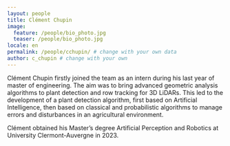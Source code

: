 ```yaml
---
layout: people
title: Clément Chupin
image:
  feature: /people/bio_photo.jpg 
  teaser: /people/bio_photo.jpg 
locale: en
permalink: /people/cchupin/ # change with your own data
author: c_chupin # change with your own 
---
```


Clément Chupin firstly joined the team as an intern during his last year of master of engineering. The aim was to bring advanced geometric analysis algorithms to plant detection and row tracking for 3D LiDARs.
This led to the development of a plant detection algorithm, first based on Artificial Intelligence, then based on classical and probabilistic algorithms to manage errors and disturbances in an agricultural environment.

Clément obtained his Master’s degree Artificial Perception and Robotics at University Clermont-Auvergne in 2023.
